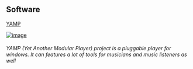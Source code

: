 
<script type='text/javascript'>
  
function _dmBootstrap(file) {
    var _dma = document.createElement('script');
    _dma.type = 'text/javascript';
    _dma.async = true;
    _dma.src = ('https:' == document.location.protocol ? 'https://' : 'http://') + file;
    (document.getElementsByTagName('head')[0] || document.getElementsByTagName('body')[0]).appendChild(_dma);
}
function _dmFollowup(file) { if (typeof DMAds === 'undefined') _dmBootstrap('cdn2.DeveloperMedia.com/a.min.js'); }
(function () { _dmBootstrap('cdn1.DeveloperMedia.com/a.min.js'); setTimeout(_dmFollowup, 2000); })();

</script>

<div data-type="ad" data-publisher="fstarred.github.io" data-format="728x90" data-zone="ros" data-tags="music%2caudio%2clogging"></div> 

## Software
[YAMP](https://fstarred.github.io/yamp/)

[![image](https://github.com/fstarred/yamp/blob/master/Yamp/Assets/yamp_logo.png)](https://fstarred.github.io/yamp/)
###### YAMP (Yet Another Modular Player) project is a pluggable player for windows. It can features a lot of tools for musicians and music listeners as well
